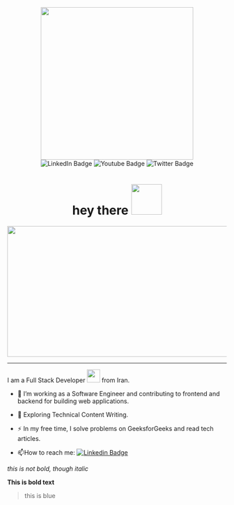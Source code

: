 <div id="header" align="center">
  <img src="https://media.giphy.com/media/Qo2dupDib32rkTY4hX/giphy.gif" width="350"/>
</div>

<div id="badges" align="center">
  <img src="https://img.shields.io/badge/LinkedIn-blue?style=for-the-badge&logo=linkedin&logoColor=white" alt="LinkedIn Badge"/>
  <img src="https://img.shields.io/badge/YouTube-red?style=for-the-badge&logo=youtube&logoColor=white" alt="Youtube Badge"/>
  <img src="https://img.shields.io/badge/Twitter-blue?style=for-the-badge&logo=twitter&logoColor=white" alt="Twitter Badge"/>

  <h1>
  hey there
  <img src="https://media.giphy.com/media/f3oXKfLFPCQxdLECS8/giphy.gif" width="70px"/>
</h1>
</div>

<div align="center">
  <img src="https://media.giphy.com/media/fQZX2aoRC1Tqw/giphy.gif" width="600" height="300"/>
</div>

---

<!-- ### :woman_technologist: About Me : -->
I am a Full Stack Developer <img src="https://media.giphy.com/media/WUlplcMpOCEmTGBtBW/giphy.gif" width="30"> from Iran.

- :telescope: I’m working as a Software Engineer and contributing to frontend and backend for building web applications.

- :seedling: Exploring Technical Content Writing.

- :zap: In my free time, I solve problems on GeeksforGeeks and read tech articles.

- :mailbox:How to reach me: [![Linkedin Badge](https://img.shields.io/badge/-kakbar-blue?style=flat&logo=Linkedin&logoColor=white)](your-linkedin-url)



*this is not bold, though italic*  

**This is bold text**

> this is blue
